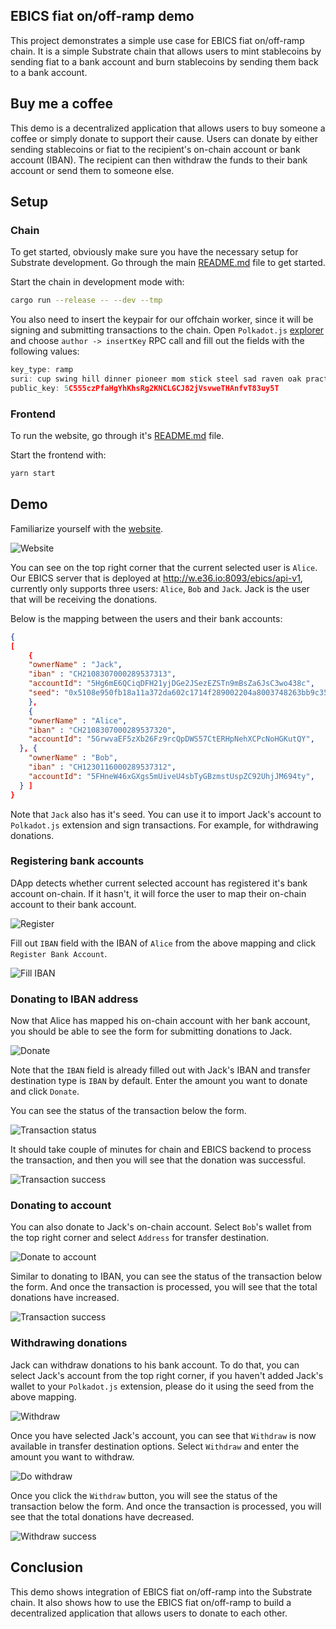 ## EBICS fiat on/off-ramp demo

This project demonstrates a simple use case for EBICS fiat on/off-ramp chain. It is a simple Substrate chain that allows users to mint stablecoins by sending fiat to a bank account and burn stablecoins by sending them back to a bank account.

## Buy me a coffee

This demo is a decentralized application that allows users to buy someone a coffee or simply donate to support their cause. Users can donate by either sending stablecoins or fiat to the recipient's on-chain account or bank account (IBAN). The recipient can then withdraw the funds to their bank account or send them to someone else.

## Setup

### Chain

To get started, obviously make sure you have the necessary setup for Substrate development. Go through the main [README.md](../README.md) file to get started.

Start the chain in development mode with:
```bash
cargo run --release -- --dev --tmp
```

You also need to insert the keypair for our offchain worker, since it will be signing and submitting transactions to the chain. Open `Polkadot.js` [explorer](https://cloudflare-ipfs.com/ipns/dotapps.io/?rpc=ws%3A%2F%2F127.0.0.1%3A9944#/explorer) and choose `author -> insertKey` RPC call and fill out the fields with the following values:

```js
key_type: ramp
suri: cup swing hill dinner pioneer mom stick steel sad raven oak practice
public_key: 5C555czPfaHgYhKhsRg2KNCLGCJ82jVsvweTHAnfvT83uy5T
```

### Frontend

To run the website, go through it's [README.md](./README.md) file.

Start the frontend with:
```bash
yarn start
```

## Demo

Familiarize yourself with the [website](http://localhost:8000).

![Website](./assets/main-page.png)

You can see on the top right corner that the current selected user is `Alice`. Our EBICS server that is deployed at http://w.e36.io:8093/ebics/api-v1, currently only supports three users: `Alice`, `Bob` and `Jack`. Jack is the user that will be receiving the donations.

Below is the mapping between the users and their bank accounts:

```json
{
[ 
    {
    "ownerName" : "Jack",
    "iban" : "CH2108307000289537313",
    "accountId": "5Hg6mE6QCiqDFH21yjDGe2JSezEZSTn9mBsZa6JsC3wo438c",
    "seed": "0x5108e950fb18a11a372da602c1714f289002204a8003748263bb9c351b57d3aa"
    },
    {
    "ownerName" : "Alice",
    "iban" : "CH2108307000289537320",
    "accountId": "5GrwvaEF5zXb26Fz9rcQpDWS57CtERHpNehXCPcNoHGKutQY",
  }, {
    "ownerName" : "Bob",
    "iban" : "CH1230116000289537312",
    "accountId": "5FHneW46xGXgs5mUiveU4sbTyGBzmstUspZC92UhjJM694ty",
  } ]
}
```

Note that `Jack` also has it's seed. You can use it to import Jack's account to `Polkadot.js` extension and sign transactions. For example, for withdrawing donations.

### Registering bank accounts

DApp detects whether current selected account has registered it's bank account on-chain. If it hasn't, it will force the user to map their on-chain account to their bank account.

![Register](./assets/warning-map-account.png)

Fill out `IBAN` field with the IBAN of `Alice` from the above mapping and click `Register Bank Account`.

![Fill IBAN](./assets/filled-out-iban.png)

### Donating to IBAN address

Now that Alice has mapped his on-chain account with her bank account, you should be able to see the form for submitting donations to Jack.

![Donate](./assets/donate-via-iban.png)

Note that the `IBAN` field is already filled out with Jack's IBAN and transfer destination type is `IBAN` by default. Enter the amount you want to donate and click `Donate`.

You can see the status of the transaction below the form.

![Transaction status](./assets/tx-status.png)

It should take couple of minutes for chain and EBICS backend to process the transaction, and then you will see that the donation was successful.

![Transaction success](./assets/tx-iban-success.png)

### Donating to account

You can also donate to Jack's on-chain account. Select `Bob`'s wallet from the top right corner and select `Address` for transfer destination.

![Donate to account](./assets/donate-via-account.png)

Similar to donating to IBAN, you can see the status of the transaction below the form. And once the transaction is processed, you will see that the total donations have increased.

![Transaction success](./assets/tx-account-success.png)

### Withdrawing donations

Jack can withdraw donations to his bank account. To do that, you can select Jack's account from the top right corner, if you haven't added Jack's wallet to your `Polkadot.js` extension, please do it using the seed from the above mapping.

![Withdraw](./assets/jack-withdraw.png)

Once you have selected Jack's account, you can see that `Withdraw` is now available in transfer destination options. Select `Withdraw` and enter the amount you want to withdraw.

![Do withdraw](./assets/jack-do-withdraw.png)

Once you click the `Withdraw` button, you will see the status of the transaction below the form. And once the transaction is processed, you will see that the total donations have decreased.

![Withdraw success](./assets/jack-withdraw-success.png)

## Conclusion

This demo shows integration of EBICS fiat on/off-ramp into the Substrate chain. It also shows how to use the EBICS fiat on/off-ramp to build a decentralized application that allows users to donate to each other.
